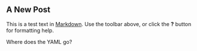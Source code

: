 ## A New Post

This is a test  text in [Markdown](http://daringfireball.net/projects/markdown/). Use the toolbar above, or click the **?** button for formatting help.

Where does the YAML go?
